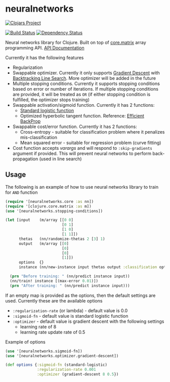 # neuralnetworks

[![Clojars Project](https://img.shields.io/clojars/v/ronaldsuwandi/neuralnetworks.svg)](https://clojars.org/ronaldsuwandi/neuralnetworks)

[![Build Status](https://travis-ci.org/ronaldsuwandi/neuralnetworks.svg?branch=master)](https://travis-ci.org/ronaldsuwandi/neuralnetworks) [![Dependency Status](https://www.versioneye.com/user/projects/57066022fcd19a004543fcfd/badge.svg?style=flat)](https://www.versioneye.com/user/projects/57066022fcd19a004543fcfd)

Neural networks library for Clojure. Built on top of [core.matrix](https://github.com/mikera/core.matrix) 
array programming API. [API Documentation](https://ronaldsuwandi.github.io/neuralnetworks/) 

Currently it has the following features

- Regularization
- Swappable optimizer. Currently it only supports [Gradient Descent](https://en.wikipedia.org/wiki/Gradient_descent) 
  with [Backtracking Line Search](https://www.cs.cmu.edu/~ggordon/10725-F12/slides/05-gd-revisited.pdf).
  More optimizer will be added in the future
- Multiple stopping conditions. Currently it supports stopping conditions based on error or number
  of iterations. If multiple stopping conditions are provided, it will be treated as `OR` (if either
  stopping condition is fulfilled, the optimizer stops training)
- Swappable activation/sigmoid function. Currently it has 2 functions:
  - [Standard logistic function](https://en.wikipedia.org/wiki/Logistic_function)
  - Optimized hyperbolic tangent function. Reference: [Efficient BackProp](http://yann.lecun.com/exdb/publis/pdf/lecun-98b.pdf)
- Swappable cost/error function. Currently it has 2 functions:
  - Cross-entropy - suitable for classification problem where it penalizes mis-classification
  - Mean squared error - suitable for regression problem (curve fitting)
- Cost function accepts *varargs* and will respond to `:skip-gradients` argument if provided. This
  will prevent neural networks to perform back-propagation (used in line search)

## Usage

The following is an example of how to use neural networks library to train for `AND` function

```clojure
(require '[neuralnetworks.core :as nn])
(require '[clojure.core.matrix :as m])
(use '[neuralnetworks.stopping-conditions])

(let [input    (m/array [[0 0]
                         [0 1]
                         [1 0]
                         [1 1]])
      thetas   (nn/randomize-thetas 2 [3] 1)
      output   (m/array [[0]
                         [0]
                         [0]
                         [1]])
      options  {}
      instance (nn/new-instance input thetas output :classification options)]

  (prn "Before training: " (nn/predict instance input))
  (nn/train! instance [(max-error 0.01)])
  (prn "After training: " (nn/predict instance input)))
```

If an empty map is provided as the options, then the default settings are used. Currently these are 
the available options

* `:regularization-rate` (or lambda) - default value is 0.0
* `:sigmoid-fn` - default value is standard logistic function
* `:optimizer` - default value is gradient descent with the following settings
    * learning rate of 8
    * learning rate update rate of 0.5

Example of options

```clojure
(use '[neuralnetworks.sigmoid-fn])
(use '[neuralnetworks.optimizer.gradient-descent])

(def options {:sigmoid-fn (standard-logistic)
              :regularization-rate 0.001
              :optimizer (gradient-descent 8 0.5})
```
